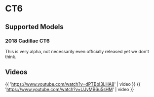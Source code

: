 # CT6

## Supported Models

### 2018 Cadillac CT6

This is very alpha, not necessarily even officially released yet we don't think.

## Videos

{{ 'https://www.youtube.com/watch?v=dPTBbI3LHA8' | video }}
{{ 'https://www.youtube.com/watch?v=UJyMB6u5sHM' | video }}